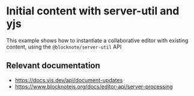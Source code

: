 # Initial content with server-util and yjs

This example shows how to instantiate a collaborative editor with existing content, using the `@blocknote/server-util` API

## Relevant documentation
- https://docs.yjs.dev/api/document-updates
- https://www.blocknotejs.org/docs/editor-api/server-processing
